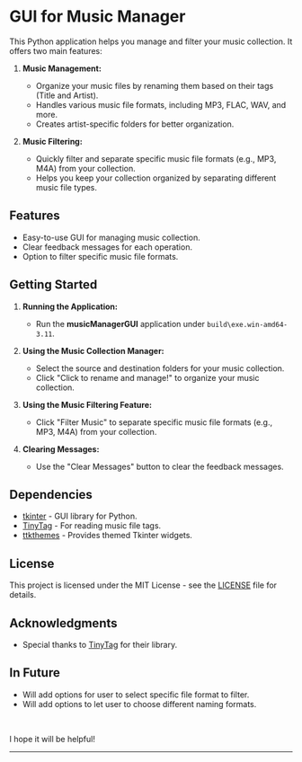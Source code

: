 # GUI for Music Manager

This Python application helps you manage and filter your music collection. It offers two main features:

1. **Music Management:**
   - Organize your music files by renaming them based on their tags (Title and Artist).
   - Handles various music file formats, including MP3, FLAC, WAV, and more.
   - Creates artist-specific folders for better organization.

2. **Music Filtering:**
   - Quickly filter and separate specific music file formats (e.g., MP3, M4A) from your collection.
   - Helps you keep your collection organized by separating different music file types.

## Features

- Easy-to-use GUI for managing music collection.
- Clear feedback messages for each operation.
- Option to filter specific music file formats.

## Getting Started

1. **Running the Application:**
   - Run the **musicManagerGUI** application under `build\exe.win-amd64-3.11`.

2. **Using the Music Collection Manager:**
   - Select the source and destination folders for your music collection.
   - Click "Click to rename and manage!" to organize your music collection.

3. **Using the Music Filtering Feature:**
   - Click "Filter Music" to separate specific music file formats (e.g., MP3, M4A) from your collection.

4. **Clearing Messages:**
   - Use the "Clear Messages" button to clear the feedback messages.

## Dependencies

- [tkinter](https://docs.python.org/3/library/tkinter.html) - GUI library for Python.
- [TinyTag](https://pypi.org/project/tinytag/) - For reading music file tags.
- [ttkthemes](https://ttkthemes.readthedocs.io/en/latest/) - Provides themed Tkinter widgets.


## License

This project is licensed under the MIT License - see the [LICENSE](LICENSE) file for details.

## Acknowledgments

- Special thanks to [TinyTag](https://pypi.org/project/tinytag/) for their library.


## In Future

- Will add options for user to select specific file format to filter.
- Will add options to let user to choose different naming formats.

<br>

I hope it will be helpful!

---
